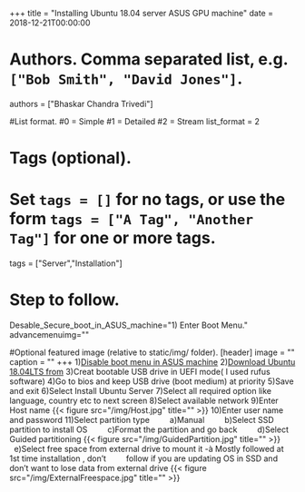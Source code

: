 +++
title = "Installing Ubuntu 18.04 server ASUS GPU machine" 
date = 2018-12-21T00:00:00

# Authors. Comma separated list, e.g. `["Bob Smith", "David Jones"]`.
authors = ["Bhaskar Chandra Trivedi"]

#List format.
#0 = Simple
#1 = Detailed
#2 = Stream
list_format = 2

# Tags (optional).
#   Set `tags = []` for no tags, or use the form `tags = ["A Tag", "Another Tag"]` for one or more tags.
tags = ["Server","Installation"]

# Step to follow.
Desable_Secure_boot_in_ASUS_machine="1) Enter Boot Menu."
advancemenuimg=""


#Optional featured image (relative to static/img/ folder).
[header] 
image = "" 
caption = "" 
+++
1)[Disable boot menu in ASUS machine](../disable-secure-boot-asus-machine)
2)[Download Ubuntu 18.04LTS from](http://cdimage.ubuntu.com/releases/18.04.1/release/?_ga=2.257800461.721767020.1545698526-895818190.1545698526)
3)Creat bootable USB drive in UEFI mode( I used rufus software)
4)Go to bios and keep USB drive (boot medium) at priority
5)Save and exit
6)Select Install Ubuntu Server
7)Select all required option like language, country etc to next screen
8)Select available network
9)Enter Host name 
{{< figure src="/img/Host.jpg" title="" >}}
10)Enter user name and password
11)Select partition type
&nbsp;  &nbsp;  &nbsp;  &nbsp; a)Manual
&nbsp;  &nbsp;  &nbsp;  &nbsp; b)Select SSD partition to install OS
&nbsp;  &nbsp;  &nbsp;  &nbsp; c)Format the partition and go back
&nbsp;  &nbsp;  &nbsp;  &nbsp; d)Select Guided partitioning
{{< figure src="/img/GuidedPartition.jpg" title="" >}}
&nbsp;  &nbsp;  &nbsp;  &nbsp; e)Select free space from external drive to mount it -à Mostly followed at 1st time installation , don’t &nbsp;  &nbsp;  &nbsp;  &nbsp; follow if you are updating OS in SSD and don’t want to lose data from external drive
{{< figure src="/img/ExternalFreespace.jpg" title="" >}}

